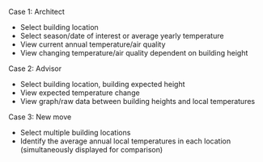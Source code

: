 Case 1: Architect
* Select building location
* Select season/date of interest or average yearly temperature
* View current annual temperature/air quality
* View changing temperature/air quality dependent on building height

Case 2: Advisor
* Select building location, building expected height
* View expected temperature change
* View graph/raw data between building heights and local temperatures

Case 3: New move
* Select multiple building locations
* Identify the average annual local temperatures in each location (simultaneously displayed for comparison)
